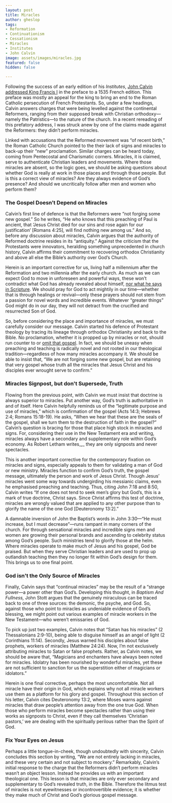 ```yaml
---
layout: post
title: Miracles
author: gheslop
tags:
- Reformation
- Continuationism
- Cessationism
- Miracles
- Institutes
- John Calvin
image: assets/images/miracles.jpg
featured: false
hidden: false

---
```

Following the success of an early edition of his _Institutes_, [John Calvin addressed King Francis I](https://reformed.org/master/index.html?mainframe=/books/institutes/totheking.html "Preface (full text)") in the preface to a 1535 French edition. This preface was mostly an appeal for the king to bring an end to the Roman Catholic persecution of French Protestants. So, under a few headings, Calvin answers charges that were being levelled against the continental Reformers, ranging from their supposed break with Christian orthodoxy—namely the Patristics—to the nature of the church. In a recent rereading of this prefatory address, I was struck anew by one of the claims made against the Reformers: they didn’t perform miracles.

Linked with accusations that the Reformed movement was “of recent birth,” the Roman Catholic Church pointed to the their lack of signs and miracles to back-up their “new” proclamation. Similar charges can be heard today, coming from Pentecostal and Charismatic corners. Miracles, it is claimed, serve to authenticate Christian leaders and movements. Where those miracles are absent, so the logic goes, we should be asking questions about whether God is really at work in those places and through those people. But is this a correct view of miracles? Are they always evidence of God’s presence? And should we uncritically follow after men and women who perform them?

### The Gospel Doesn’t Depend on Miracles

Calvin’s first line of defence is that the Reformers were “not forging some new gospel.” So he writes, “He who knows that this preaching of Paul is ancient, that ‘Jesus Christ died for our sins and rose again for our justification’ \[Romans 4:25\], will find nothing new among us.” And so, before any discussion about miracles, Calvin argues that the authority of Reformed doctrine resides in its “antiquity.” Against the criticism that the Protestants were innovators, heralding something unprecedented in church history, Calvin affirms their commitment to recovering orthodox Christianity and above all else the Bible’s authority over God’s Church.

Herein is an important corrective for us, living half a millennium after the Reformation and two millennia after the early church. As much as we can expect God to move in unforeseen and powerful ways, these won’t contradict what God has already revealed about himself, [nor what he says in Scripture](https://rekindle.co.za/content/john-calvin-on-scripture-the-letter-killeth/ '"The letter killeth"'). We should pray for God to act mightily in our time—whether that is through healings or revival—only these prayers should not stem from a passion for novel words and incredible events. Whatever “greater things” God might do in our day, they will not detract from the crucified and resurrected Son of God.

So, before considering the place and importance of miracles, we must carefully consider our message. Calvin started his defence of Protestant theology by tracing its lineage through orthodox Christianity and back to the Bible. No proclamation, whether it is propped up by miracles or not, should run counter to or [omit that gospel](https://rekindle.co.za/content/galatians-the-lords-anointed-may-be-accursed/ "The Lord's Anointed versus God's Authority"). In fact, we should be uneasy when preaching and teaching is radically novel and not rooted in our theological tradition—regardless of how many miracles accompany it. We should be able to insist that, “We are not forging some new gospel, but are retaining that very gospel whose truth all the miracles that Jesus Christ and his disciples ever wrought serve to confirm.”

### Miracles Signpost, but don't Supersede, Truth

Flowing from the previous point, with Calvin we must insist that doctrine is always superior to miracles. Put another way, God’s truth is authoritative in and of itself. Here Calvin helpfully reminds us of the “legitimate purpose and use of miracles,” which is confirmation of the gospel (Acts 14:3; Hebrews 2:4; Romans 15:18-19). He asks, “When we hear that these are the seals of the gospel, shall we turn them to the destruction of faith in the gospel?” Calvin’s question is bracing for those that place high stock in miracles and signs. For, considering their use in the New Testament era and writing, miracles always have a secondary and supplementary role within God’s economy. As Robert Letham writes_,_ they are only signposts and never spectacles.

This is another important corrective for the contemporary fixation on miracles and signs, especially appeals to them for validating a man of God or new ministry. Miracles function to confirm God’s truth, the gospel message, ultimately the person and work of Jesus Christ. Though Jesus’ miracles went some way towards undergirding his messianic claims, even he emphasised preaching and teaching. Thus, citing John 7:18 and 8:50, Calvin writes “If one does not tend to seek men’s glory but God’s, this is a mark of true doctrine, Christ says. Since Christ affirms this test of doctrine, miracles are wrongly valued that are applied to any other purpose than to glorify the name of the one God \[Deuteronomy 13:2\].”

A damnable inversion of John the Baptist’s words in John 3:30—“He must increase, but I must decrease”—runs rampant in many corners of the church. For through sensational miracles and incredible signs men and women are growing their personal brands and ascending to celebrity status among God’s people. Such ministries tend to glorify those at the helm. Where miracles operate to make much of Jesus and his gospel, God be praised. But when they serve Christian leaders and are used to prop up outlandish teaching then they no longer fit within God’s design for them. This brings us to one final point.

### God isn't the Only Source of Miracles

Finally, Calvin says that “continual miracles” may be the result of a “strange power—a power other than God’s. Developing this thought, in _Baptism And Fullness,_ John Stott argues that the genuinely miraculous can be traced back to one of three sources: the demonic, the psyche, and God. So, against those who point to miracles as undeniable evidence of God’s blessing, we might point out various examples of miracle workers in the New Testament—who weren’t emissaries of God.

To pick up just two examples, Calvin notes that “Satan has his miracles” (2 Thessalonians 2:9-10), being able to disguise himself as an angel of light (2 Corinthians 11:14). Secondly, Jesus warned his disciples about false prophets, workers of miracles (Matthew 24:24). Now, I’m not exclusively attributing miracles to Satan or false prophets. Rather, as Calvin notes, we should be aware that, “Magicians and enchanters have always been noted for miracles. Idolatry has been nourished by wonderful miracles, yet these are not sufficient to sanction for us the superstition either of magicians or idolators.”

Herein is one final corrective, perhaps the most uncomfortable. Not all miracle have their origin in God, which explains why not all miracle workers use them as a platform for his glory and gospel. Throughout this section of his letter, Calvin cites Deuteronomy 13:2, where Moses warns against miracles that draw people’s attention away from the one true God. When those who perform miracles become spectacles rather than using their works as signposts to Christ, even if they call themselves ‘Christian pastors,’ we are dealing with the spiritually perilous rather than the Spirit of God.

### Fix Your Eyes on Jesus

Perhaps a little tongue-in-cheek, though undoubtedly with sincerity, Calvin concludes this section by writing, “We are not entirely lacking in miracles, and these very certain and not subject to mockery.” Remarkably, Calvin’s initial response to the charge that the Reformers didn’t perform miracles wasn’t an object lesson. Instead he provides us with an important theological one. This lesson is that miracles are only ever secondary and supplementary to God’s revealed truth, in the Bible. Therefore the litmus test of miracles is not eyewitnesses or incontrovertible evidence; it is whether they make much of Christ and God’s glorious gospel message.